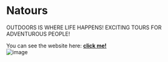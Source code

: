 # Natours
OUTDOORS IS WHERE LIFE HAPPENS! EXCITING TOURS FOR ADVENTUROUS PEOPLE!

You can see the website here: <a href='https://natour-s.netlify.app/'><strong> click me! </strong></a>
</br>
![image](https://user-images.githubusercontent.com/91326015/188708963-638df386-f535-4abd-9a24-40c7f41e9dfe.png)
